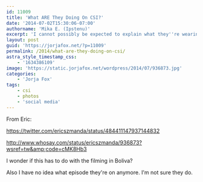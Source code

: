 ```yaml
---
id: 11009
title: 'What ARE They Doing On CSI?'
date: '2014-07-02T15:30:06-07:00'
authorname: 'Mika E. (Ipstenu)'
excerpt: 'I cannot possibly be expected to explain what they''re wearing.'
layout: post
guid: 'https://jorjafox.net/?p=11009'
permalink: /2014/what-are-they-doing-on-csi/
astra_style_timestamp_css:
    - '1634386109'
image: 'https://static.jorjafox.net/wordpress/2014/07/936873.jpg'
categories:
    - 'Jorja Fox'
tags:
    - csi
    - photos
    - 'social media'
---
```


From Eric:

https://twitter.com/ericszmanda/status/484411147937144832

http://www.whosay.com/status/ericszmanda/936873?wsref=tw&amp;code=cMK8Hb3

I wonder if this has to do with the filming in Boliva?

Also I have no idea what episode they're on anymore. I'm not sure they do.
